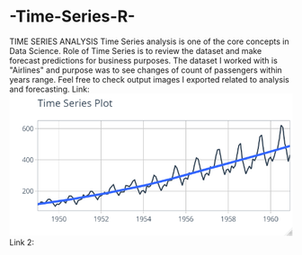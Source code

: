 # -Time-Series-R-

TIME SERIES ANALYSIS
Time Series analysis is one of the core concepts in Data Science. Role of Time Series is to review the dataset and make forecast predictions for business purposes.
The dataset I worked with is "Airlines" and purpose was to see changes of count of passengers within years range.
Feel free to check output images I exported related to analysis and forecasting.
Link: ![alt text](https://github.com/Asifmehdiyev/-Time-Series-R-/blob/main/Time%20Series%20Plot.png)
Link 2: 
